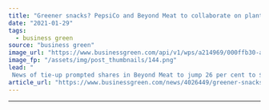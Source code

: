 ```yaml
---
title: "Greener snacks? PepsiCo and Beyond Meat to collaborate on plant-based snacks"
date: "2021-01-29"
tags: 
  - business green
source: "business green"
image_url: "https://www.businessgreen.com/api/v1/wps/a214969/000ffb30-ad1b-4108-94d7-f7a700f62705/4/Meatier-Beyond-Burger-Meat-Case-185x114.png"
image_fp: "/assets/img/post_thumbnails/144.png"
lead: "
 News of tie-up prompted shares in Beyond Meat to jump 26 per cent to $199.38 on Tuesday ..."
article_url: "https://www.businessgreen.com/news/4026449/greener-snacks-pepsico-meat-collaborate-plant-snacks"
---
```


---
